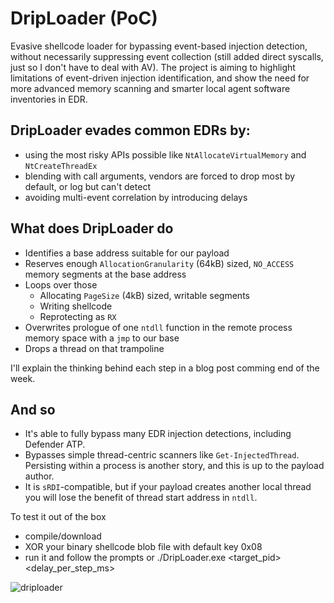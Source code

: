 # DripLoader (PoC)
Evasive shellcode loader for bypassing event-based injection detection, without necessarily suppressing event collection (still added direct syscalls, just so I don't have to deal with AV). The project is aiming to highlight limitations of event-driven injection identification, and show the need for more advanced memory scanning and smarter local agent software inventories in EDR.

## DripLoader evades common EDRs by:
- using the most risky APIs possible like `NtAllocateVirtualMemory` and `NtCreateThreadEx`
- blending with call arguments, vendors are forced to drop most by default, or log but can't detect
- avoiding multi-event correlation by introducing delays 

## What does DripLoader do
- Identifies a base address suitable for our payload
- Reserves enough `AllocationGranularity` (64kB) sized, `NO_ACCESS` memory segments at the base address
- Loops over those
    - Allocating `PageSize` (4kB) sized, writable segments
    - Writing shellcode
    - Reprotecting as `RX`
- Overwrites prologue of one `ntdll` function in the remote process memory space with a `jmp` to our base
- Drops a thread on that trampoline 

I'll explain the thinking behind each step in a blog post comming end of the week.

## And so
- It's able to fully bypass many EDR injection detections, including Defender ATP. 
- Bypasses simple thread-centric scanners like `Get-InjectedThread`. Persisting within a process is another story, and this is up to the payload author. 
- It is `sRDI`-compatible, but if your payload creates another local thread you will lose the benefit of thread start address in `ntdll`.

To test it out of the box
- compile/download
- XOR your binary shellcode blob file with default key 0x08
- run it and follow the prompts or ./DripLoader.exe <target_pid> <delay_per_step_ms>

![driploader](https://user-images.githubusercontent.com/32537788/116470458-bc5f4e00-a873-11eb-9fca-42e277f6a3eb.png)
